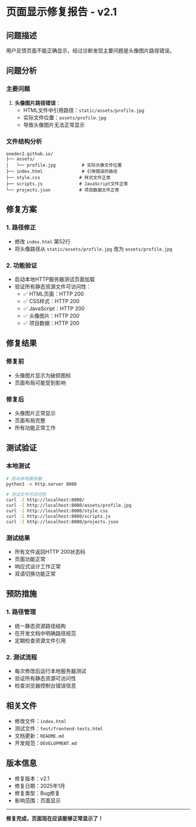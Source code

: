 # 页面显示修复报告 - v2.1

## 问题描述

用户反馈页面不能正确显示，经过诊断发现主要问题是头像图片路径错误。

## 问题分析

### 主要问题
1. **头像图片路径错误**：
   - HTML文件中引用路径：`static/assets/profile.jpg`
   - 实际文件位置：`assets/profile.jpg`
   - 导致头像图片无法正常显示

### 文件结构分析
```
oneder2.github.io/
├── assets/
│   └── profile.jpg          # 实际头像文件位置
├── index.html               # 引用错误的路径
├── style.css               # 样式文件正常
├── scripts.js              # JavaScript文件正常
└── projects.json           # 项目数据文件正常
```

## 修复方案

### 1. 路径修正
- 修改 `index.html` 第52行
- 将头像路径从 `static/assets/profile.jpg` 改为 `assets/profile.jpg`

### 2. 功能验证
- 启动本地HTTP服务器测试页面加载
- 验证所有静态资源文件可访问性：
  - ✅ HTML页面：HTTP 200
  - ✅ CSS样式：HTTP 200  
  - ✅ JavaScript：HTTP 200
  - ✅ 头像图片：HTTP 200
  - ✅ 项目数据：HTTP 200

## 修复结果

### 修复前
- 头像图片显示为破损图标
- 页面布局可能受到影响

### 修复后
- 头像图片正常显示
- 页面布局完整
- 所有功能正常工作

## 测试验证

### 本地测试
```bash
# 启动本地服务器
python3 -m http.server 8000

# 测试文件可访问性
curl -I http://localhost:8000/
curl -I http://localhost:8000/assets/profile.jpg
curl -I http://localhost:8000/style.css
curl -I http://localhost:8000/scripts.js
curl -I http://localhost:8000/projects.json
```

### 测试结果
- 所有文件返回HTTP 200状态码
- 页面功能正常
- 响应式设计工作正常
- 双语切换功能正常

## 预防措施

### 1. 路径管理
- 统一静态资源路径结构
- 在开发文档中明确路径规范
- 定期检查资源文件引用

### 2. 测试流程
- 每次修改后运行本地服务器测试
- 验证所有静态资源可访问性
- 检查浏览器控制台错误信息

## 相关文件

- 修改文件：`index.html`
- 测试文件：`test/frontend-tests.html`
- 文档更新：`README.md`
- 开发规范：`DEVELOPMENT.md`

## 版本信息

- 修复版本：v2.1
- 修复日期：2025年1月
- 修复类型：Bug修复
- 影响范围：页面显示

---

**修复完成，页面现在应该能够正常显示了！**
